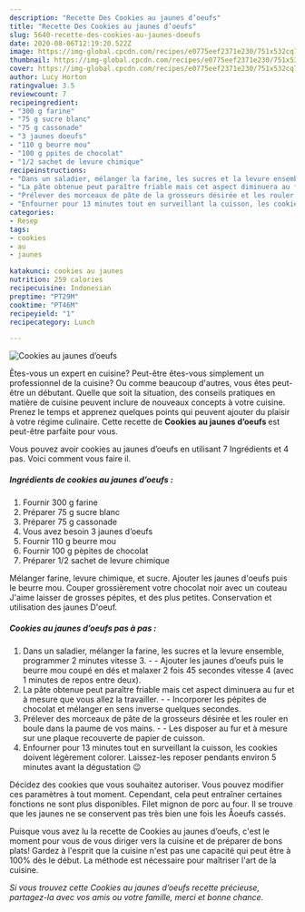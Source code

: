 ```yaml
---
description: "Recette Des Cookies au jaunes d’oeufs"
title: "Recette Des Cookies au jaunes d’oeufs"
slug: 5640-recette-des-cookies-au-jaunes-doeufs
date: 2020-08-06T12:19:20.522Z
image: https://img-global.cpcdn.com/recipes/e0775eef2371e230/751x532cq70/cookies-au-jaunes-doeufs-photo-principale-de-la-recette.jpg
thumbnail: https://img-global.cpcdn.com/recipes/e0775eef2371e230/751x532cq70/cookies-au-jaunes-doeufs-photo-principale-de-la-recette.jpg
cover: https://img-global.cpcdn.com/recipes/e0775eef2371e230/751x532cq70/cookies-au-jaunes-doeufs-photo-principale-de-la-recette.jpg
author: Lucy Horton
ratingvalue: 3.5
reviewcount: 7
recipeingredient:
- "300 g farine"
- "75 g sucre blanc"
- "75 g cassonade"
- "3 jaunes doeufs"
- "110 g beurre mou"
- "100 g ppites de chocolat"
- "1/2 sachet de levure chimique"
recipeinstructions:
- "Dans un saladier, mélanger la farine, les sucres et la levure ensemble, programmer 2 minutes vitesse 3.  Ajouter les jaunes d’oeufs puis le beurre mou coupé en dés et malaxer 2 fois 45 secondes vitesse 4 (avec 1 minutes de repos entre deux)."
- "La pâte obtenue peut paraître friable mais cet aspect diminuera au fur et à mesure que vous allez la travailler.  Incorporer les pépites de chocolat et mélanger en sens inverse quelques secondes."
- "Prélever des morceaux de pâte de la grosseurs désirée et les rouler en boule dans la paume de vos mains.  Les disposer au fur et à mesure sur une plaque recouverte de papier de cuisson."
- "Enfourner pour 13 minutes tout en surveillant la cuisson, les cookies doivent légèrement colorer. Laissez-les reposer pendants environ 5 minutes avant la dégustation 😉"
categories:
- Resep
tags:
- cookies
- au
- jaunes

katakunci: cookies au jaunes 
nutrition: 259 calories
recipecuisine: Indonesian
preptime: "PT29M"
cooktime: "PT46M"
recipeyield: "1"
recipecategory: Lunch

---
```



![Cookies au jaunes d’oeufs](https://img-global.cpcdn.com/recipes/e0775eef2371e230/751x532cq70/cookies-au-jaunes-doeufs-photo-principale-de-la-recette.jpg)

Êtes-vous un expert en cuisine? Peut-être êtes-vous simplement un professionnel de la cuisine? Ou comme beaucoup d'autres, vous êtes peut-être un débutant. Quelle que soit la situation, des conseils pratiques en matière de cuisine peuvent inclure de nouveaux concepts à votre cuisine. Prenez le temps et apprenez quelques points qui peuvent ajouter du plaisir à votre régime culinaire. Cette recette de <strong> Cookies au jaunes d’oeufs </strong> est peut-être parfaite pour vous.

<!--inarticleads1-->

Vous pouvez avoir cookies au jaunes d’oeufs en utilisant 7 Ingrédients et 4 pas. Voici comment vous faire il.

##### Ingrédients de cookies au jaunes d’oeufs :

1. Fournir 300 g farine
1. Préparer 75 g sucre blanc
1. Préparer 75 g cassonade
1. Vous avez besoin 3 jaunes d’oeufs
1. Fournir 110 g beurre mou
1. Fournir 100 g pèpites de chocolat
1. Préparer 1/2 sachet de levure chimique


Mélanger farine, levure chimique, et sucre. Ajouter les jaunes d&#39;oeufs puis le beurre mou. Couper grossièrement votre chocolat noir avec un couteau J&#39;aime laisser de grosses pépites, et des plus petites. Conservation et utilisation des jaunes D&#39;oeuf. 

<!--inarticleads2-->

##### Cookies au jaunes d’oeufs pas à pas :

1. Dans un saladier, mélanger la farine, les sucres et la levure ensemble, programmer 2 minutes vitesse 3. -  - Ajouter les jaunes d’oeufs puis le beurre mou coupé en dés et malaxer 2 fois 45 secondes vitesse 4 (avec 1 minutes de repos entre deux).
1. La pâte obtenue peut paraître friable mais cet aspect diminuera au fur et à mesure que vous allez la travailler. -  - Incorporer les pépites de chocolat et mélanger en sens inverse quelques secondes.
1. Prélever des morceaux de pâte de la grosseurs désirée et les rouler en boule dans la paume de vos mains. -  - Les disposer au fur et à mesure sur une plaque recouverte de papier de cuisson.
1. Enfourner pour 13 minutes tout en surveillant la cuisson, les cookies doivent légèrement colorer. Laissez-les reposer pendants environ 5 minutes avant la dégustation 😉


Décidez des cookies que vous souhaitez autoriser. Vous pouvez modifier ces paramètres à tout moment. Cependant, cela peut entraîner certaines fonctions ne sont plus disponibles. Filet mignon de porc au four. Il se trouve que les jaunes ne se conservent pas très bien une fois les Åoeufs cassés. 

<!--inarticleads1-->

<p>
Puisque vous avez lu la recette de Cookies au jaunes d’oeufs, c'est le moment pour vous de vous diriger vers la cuisine et de préparer de bons plats! Gardez à l'esprit que la cuisine n'est pas une capacité qui peut être à 100% dès le début. La méthode est nécessaire pour maîtriser l'art de la cuisine.
</p>

<p>
<i>Si vous trouvez cette Cookies au jaunes d’oeufs recette précieuse, partagez-la avec vos amis ou votre famille, merci et bonne chance.</i>
</p>
